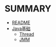 # SUMMARY

* [README](README.md)
* [Java基础](Java/README.md)
    * [Thread](Java/Thread.md)
    * [JMM](Java/JMM.md)
